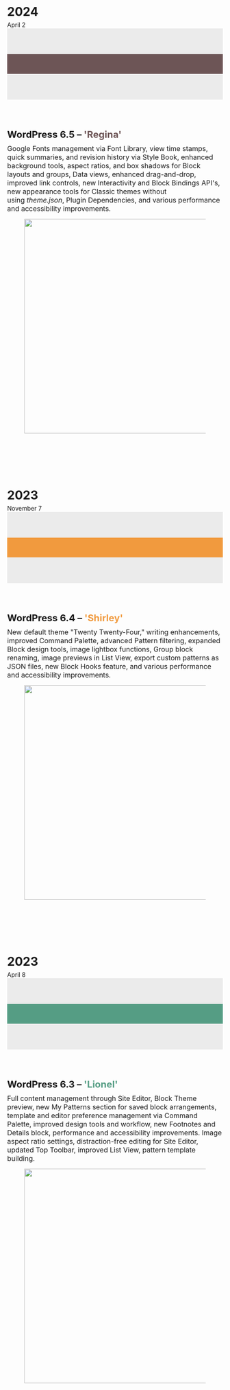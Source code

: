 <!-- wp:group {"tagName":"section","metadata":{"categories":["about"],"patternName":"animated-timeline/animated-timeline","name":"Animated Timeline"},"style":{"spacing":{"blockGap":"0","padding":{"top":"0","right":"0","bottom":"0","left":"0"},"margin":{"top":"36px","bottom":"36px"}}},"className":"animated-timeline","layout":{"type":"default"}} -->
<section class="wp-block-group animated-timeline" style="margin-top:36px;margin-bottom:36px;padding-top:0;padding-right:0;padding-bottom:0;padding-left:0"><!-- wp:columns {"isStackedOnMobile":false,"align":"wide","style":{"spacing":{"padding":{"top":"0","right":"0","bottom":"0","left":"0"},"margin":{"top":"0","bottom":"0"},"blockGap":{"top":"0","left":"32px"}},"border":{"bottom":{"color":"#ebebeb","width":"4px"},"top":[],"right":[],"left":[]}}} -->
<div class="wp-block-columns alignwide is-not-stacked-on-mobile" style="border-bottom-color:#ebebeb;border-bottom-width:4px;margin-top:0;margin-bottom:0;padding-top:0;padding-right:0;padding-bottom:0;padding-left:0"><!-- wp:column {"width":"86px","style":{"spacing":{"blockGap":"var:preset|spacing|20","padding":{"top":"65px","bottom":"0px"}}},"layout":{"type":"default"}} -->
<div class="wp-block-column" style="padding-top:65px;padding-bottom:0px;flex-basis:86px"><!-- wp:heading {"textAlign":"right","level":3,"style":{"typography":{"fontSize":"28px"},"spacing":{"margin":{"top":"0","bottom":"0"}}}} -->
<h3 class="wp-block-heading has-text-align-right" style="margin-top:0;margin-bottom:0;font-size:28px">2024</h3>
<!-- /wp:heading -->

<!-- wp:paragraph {"align":"right","style":{"spacing":{"padding":{"top":"0","right":"0","bottom":"0","left":"0"},"margin":{"top":"5px","right":"0","bottom":"0","left":"0"}},"typography":{"fontSize":"14px"}}} -->
<p class="has-text-align-right" style="margin-top:5px;margin-right:0;margin-bottom:0;margin-left:0;padding-top:0;padding-right:0;padding-bottom:0;padding-left:0;font-size:14px">April 2</p>
<!-- /wp:paragraph --></div>
<!-- /wp:column -->

<!-- wp:column {"width":"4px","templateLock":"all","lock":{"move":true,"remove":true},"style":{"spacing":{"padding":{"top":"60px","right":"0","bottom":"60px","left":"0"}},"color":{"background":"#ebebeb"}},"layout":{"type":"default"}} -->
<div class="wp-block-column has-background" style="background-color:#ebebeb;padding-top:60px;padding-right:0;padding-bottom:60px;padding-left:0;flex-basis:4px"><!-- wp:paragraph {"style":{"typography":{"fontSize":"38px","lineHeight":"1"},"color":{"background":"#6d5556","text":"#6d5556"},"spacing":{"padding":{"top":"0","bottom":"8px","right":"0","left":"0"},"margin":{"top":"0","bottom":"0","left":"0","right":"0"}}}} -->
<p class="has-text-color has-background" style="color:#6d5556;background-color:#6d5556;margin-top:0;margin-right:0;margin-bottom:0;margin-left:0;padding-top:0;padding-right:0;padding-bottom:8px;padding-left:0;font-size:38px;line-height:1"><strong>-</strong></p>
<!-- /wp:paragraph --></div>
<!-- /wp:column -->

<!-- wp:column {"width":"","style":{"spacing":{"padding":{"right":"0","left":"0","top":"68px","bottom":"48px"},"blockGap":"0px"}},"className":"timeline-content-right","layout":{"type":"default"}} -->
<div class="wp-block-column timeline-content-right" style="padding-top:68px;padding-right:0;padding-bottom:48px;padding-left:0"><!-- wp:group {"style":{"spacing":{"margin":{"top":"0","bottom":"var:preset|spacing|30"}}},"layout":{"type":"constrained","contentSize":"500px","justifyContent":"left"}} -->
<div class="wp-block-group" style="margin-top:0;margin-bottom:var(--wp--preset--spacing--30)"><!-- wp:heading {"level":3,"style":{"spacing":{"margin":{"top":"0","right":"0","bottom":"0","left":"0"},"padding":{"top":"0","right":"0","bottom":"10px","left":"0"}},"typography":{"fontSize":"22px"}}} -->
<h3 class="wp-block-heading" style="margin-top:0;margin-right:0;margin-bottom:0;margin-left:0;padding-top:0;padding-right:0;padding-bottom:10px;padding-left:0;font-size:22px">WordPress 6.5 – <mark style="background-color:rgba(0, 0, 0, 0);color:#6d5556" class="has-inline-color">'Regina'</mark></h3>
<!-- /wp:heading -->

<!-- wp:paragraph {"style":{"typography":{"fontSize":"16px"},"spacing":{"padding":{"top":"0","right":"0","bottom":"0","left":"0"},"margin":{"top":"0","right":"0","bottom":"0","left":"0"}}}} -->
<p style="margin-top:0;margin-right:0;margin-bottom:0;margin-left:0;padding-top:0;padding-right:0;padding-bottom:0;padding-left:0;font-size:16px">Google Fonts&nbsp;management via Font Library, view time stamps, quick summaries, and revision history via Style Book, enhanced background tools, aspect ratios, and box shadows for Block layouts and groups, Data views, enhanced drag-and-drop, improved link controls, new Interactivity and Block Bindings API's, new appearance tools for Classic themes without using&nbsp;<em>theme.json</em>, Plugin Dependencies, and various performance and accessibility improvements.</p>
<!-- /wp:paragraph --></div>
<!-- /wp:group -->

<!-- wp:image {"width":"500px","aspectRatio":"4/3","scale":"contain","sizeSlug":"full","linkDestination":"none","style":{"color":{"duotone":"var:preset|duotone|duotone-1"}}} -->
<figure class="wp-block-image size-full is-resized"><img src="../wp-content/plugins/animated-timeline/assets/images/WP-6.5-Regina.png" alt="" style="aspect-ratio:4/3;object-fit:contain;width:500px"/></figure>
<!-- /wp:image --></div>
<!-- /wp:column --></div>
<!-- /wp:columns -->

<!-- wp:columns {"isStackedOnMobile":false,"align":"wide","style":{"spacing":{"padding":{"top":"0","right":"0","bottom":"0","left":"0"},"margin":{"top":"0","bottom":"0"},"blockGap":{"top":"0","left":"32px"}},"border":{"top":{"width":"0px","style":"none"},"right":{"width":"0px","style":"none"},"bottom":{"color":"#ebebeb","width":"4px"},"left":{"width":"0px","style":"none"}}}} -->
<div class="wp-block-columns alignwide is-not-stacked-on-mobile" style="border-top-style:none;border-top-width:0px;border-right-style:none;border-right-width:0px;border-bottom-color:#ebebeb;border-bottom-width:4px;border-left-style:none;border-left-width:0px;margin-top:0;margin-bottom:0;padding-top:0;padding-right:0;padding-bottom:0;padding-left:0"><!-- wp:column {"width":"86px","style":{"spacing":{"blockGap":"var:preset|spacing|20","padding":{"top":"65px","bottom":"0px"}}},"layout":{"type":"default"}} -->
<div class="wp-block-column" style="padding-top:65px;padding-bottom:0px;flex-basis:86px"><!-- wp:heading {"textAlign":"right","level":3,"style":{"typography":{"fontSize":"28px"},"spacing":{"margin":{"top":"0","bottom":"0"}}}} -->
<h3 class="wp-block-heading has-text-align-right" style="margin-top:0;margin-bottom:0;font-size:28px">2023</h3>
<!-- /wp:heading -->

<!-- wp:paragraph {"align":"right","style":{"spacing":{"padding":{"top":"0","right":"0","bottom":"0","left":"0"},"margin":{"top":"5px","right":"0","bottom":"0","left":"0"}},"typography":{"fontSize":"14px"}}} -->
<p class="has-text-align-right" style="margin-top:5px;margin-right:0;margin-bottom:0;margin-left:0;padding-top:0;padding-right:0;padding-bottom:0;padding-left:0;font-size:14px">November 7</p>
<!-- /wp:paragraph --></div>
<!-- /wp:column -->

<!-- wp:column {"width":"4px","templateLock":"all","lock":{"move":true,"remove":true},"style":{"spacing":{"padding":{"top":"60px","right":"0","bottom":"60px","left":"0"}},"color":{"background":"#ebebeb"}},"layout":{"type":"default"}} -->
<div class="wp-block-column has-background" style="background-color:#ebebeb;padding-top:60px;padding-right:0;padding-bottom:60px;padding-left:0;flex-basis:4px"><!-- wp:paragraph {"style":{"typography":{"fontSize":"38px","lineHeight":"1"},"color":{"background":"#f19a3e","text":"#f19a3e"},"spacing":{"padding":{"top":"0","bottom":"8px","right":"0","left":"0"},"margin":{"top":"0","bottom":"0","left":"0","right":"0"}}}} -->
<p class="has-text-color has-background" style="color:#f19a3e;background-color:#f19a3e;margin-top:0;margin-right:0;margin-bottom:0;margin-left:0;padding-top:0;padding-right:0;padding-bottom:8px;padding-left:0;font-size:38px;line-height:1"><strong>-</strong></p>
<!-- /wp:paragraph --></div>
<!-- /wp:column -->

<!-- wp:column {"width":"","style":{"spacing":{"padding":{"right":"0","left":"0","top":"68px","bottom":"48px"},"blockGap":"0px"}},"className":"timeline-content-right","layout":{"type":"default"}} -->
<div class="wp-block-column timeline-content-right" style="padding-top:68px;padding-right:0;padding-bottom:48px;padding-left:0"><!-- wp:group {"style":{"spacing":{"margin":{"top":"0","bottom":"var:preset|spacing|30"}}},"layout":{"type":"constrained","contentSize":"500px","justifyContent":"left"}} -->
<div class="wp-block-group" style="margin-top:0;margin-bottom:var(--wp--preset--spacing--30)"><!-- wp:heading {"level":3,"style":{"spacing":{"margin":{"top":"0","right":"0","bottom":"0","left":"0"},"padding":{"top":"0","right":"0","bottom":"10px","left":"0"}},"typography":{"fontSize":"22px"}}} -->
<h3 class="wp-block-heading" style="margin-top:0;margin-right:0;margin-bottom:0;margin-left:0;padding-top:0;padding-right:0;padding-bottom:10px;padding-left:0;font-size:22px">WordPress 6.4 – <mark style="background-color:rgba(0, 0, 0, 0);color:#f19a3e" class="has-inline-color">'Shirley'</mark></h3>
<!-- /wp:heading -->

<!-- wp:paragraph {"style":{"typography":{"fontSize":"16px"},"spacing":{"padding":{"top":"0","right":"0","bottom":"0","left":"0"},"margin":{"top":"0","right":"0","bottom":"0","left":"0"}}}} -->
<p style="margin-top:0;margin-right:0;margin-bottom:0;margin-left:0;padding-top:0;padding-right:0;padding-bottom:0;padding-left:0;font-size:16px">New default theme "Twenty Twenty-Four," writing enhancements, improved Command Palette, advanced Pattern filtering, expanded Block design tools, image lightbox functions, Group block renaming, image previews in List View, export custom patterns as JSON files, new Block Hooks feature, and various performance and accessibility improvements.</p>
<!-- /wp:paragraph --></div>
<!-- /wp:group -->

<!-- wp:image {"width":"500px","aspectRatio":"4/3","scale":"contain","sizeSlug":"full","linkDestination":"none","style":{"color":{"duotone":"var:preset|duotone|duotone-1"}}} -->
<figure class="wp-block-image size-full is-resized"><img src="../wp-content/plugins/animated-timeline/assets/images/WP-6.4-Shirley.png" alt="" style="aspect-ratio:4/3;object-fit:contain;width:500px"/></figure>
<!-- /wp:image --></div>
<!-- /wp:column --></div>
<!-- /wp:columns -->

<!-- wp:columns {"isStackedOnMobile":false,"align":"wide","style":{"spacing":{"padding":{"top":"0","right":"0","bottom":"0","left":"0"},"margin":{"top":"0","bottom":"0"},"blockGap":{"top":"0","left":"32px"}},"border":{"bottom":{"color":"#ebebeb","width":"4px"},"top":[],"right":[],"left":[]}}} -->
<div class="wp-block-columns alignwide is-not-stacked-on-mobile" style="border-bottom-color:#ebebeb;border-bottom-width:4px;margin-top:0;margin-bottom:0;padding-top:0;padding-right:0;padding-bottom:0;padding-left:0"><!-- wp:column {"width":"86px","style":{"spacing":{"blockGap":"var:preset|spacing|20","padding":{"top":"65px","bottom":"0px"}}},"layout":{"type":"default"}} -->
<div class="wp-block-column" style="padding-top:65px;padding-bottom:0px;flex-basis:86px"><!-- wp:heading {"textAlign":"right","level":3,"style":{"typography":{"fontSize":"28px"},"spacing":{"margin":{"top":"0","bottom":"0"}}}} -->
<h3 class="wp-block-heading has-text-align-right" style="margin-top:0;margin-bottom:0;font-size:28px">2023</h3>
<!-- /wp:heading -->

<!-- wp:paragraph {"align":"right","style":{"spacing":{"padding":{"top":"0","right":"0","bottom":"0","left":"0"},"margin":{"top":"5px","right":"0","bottom":"0","left":"0"}},"typography":{"fontSize":"14px"}}} -->
<p class="has-text-align-right" style="margin-top:5px;margin-right:0;margin-bottom:0;margin-left:0;padding-top:0;padding-right:0;padding-bottom:0;padding-left:0;font-size:14px">April 8</p>
<!-- /wp:paragraph --></div>
<!-- /wp:column -->

<!-- wp:column {"width":"4px","templateLock":"all","lock":{"move":true,"remove":true},"style":{"spacing":{"padding":{"top":"60px","right":"0","bottom":"60px","left":"0"}},"color":{"background":"#ebebeb"}},"layout":{"type":"default"}} -->
<div class="wp-block-column has-background" style="background-color:#ebebeb;padding-top:60px;padding-right:0;padding-bottom:60px;padding-left:0;flex-basis:4px"><!-- wp:paragraph {"style":{"typography":{"fontSize":"38px","lineHeight":"1"},"color":{"background":"#559d84","text":"#559d84"},"spacing":{"padding":{"top":"0","bottom":"8px","right":"0","left":"0"},"margin":{"top":"0","bottom":"0","left":"0","right":"0"}}}} -->
<p class="has-text-color has-background" style="color:#559d84;background-color:#559d84;margin-top:0;margin-right:0;margin-bottom:0;margin-left:0;padding-top:0;padding-right:0;padding-bottom:8px;padding-left:0;font-size:38px;line-height:1"><strong>-</strong></p>
<!-- /wp:paragraph --></div>
<!-- /wp:column -->

<!-- wp:column {"width":"","style":{"spacing":{"padding":{"right":"0","left":"0","top":"68px","bottom":"48px"},"blockGap":"0px"}},"className":"timeline-content-right","layout":{"type":"default"}} -->
<div class="wp-block-column timeline-content-right" style="padding-top:68px;padding-right:0;padding-bottom:48px;padding-left:0"><!-- wp:group {"style":{"spacing":{"margin":{"top":"0","bottom":"var:preset|spacing|30"}}},"layout":{"type":"constrained","contentSize":"500px","justifyContent":"left"}} -->
<div class="wp-block-group" style="margin-top:0;margin-bottom:var(--wp--preset--spacing--30)"><!-- wp:heading {"level":3,"style":{"spacing":{"margin":{"top":"0","right":"0","bottom":"0","left":"0"},"padding":{"top":"0","right":"0","bottom":"10px","left":"0"}},"typography":{"fontSize":"22px"}}} -->
<h3 class="wp-block-heading" style="margin-top:0;margin-right:0;margin-bottom:0;margin-left:0;padding-top:0;padding-right:0;padding-bottom:10px;padding-left:0;font-size:22px">WordPress 6.3 – <mark style="background-color:rgba(0, 0, 0, 0);color:#559d84" class="has-inline-color">'Lionel'</mark></h3>
<!-- /wp:heading -->

<!-- wp:paragraph {"style":{"typography":{"fontSize":"16px"},"spacing":{"padding":{"top":"0","right":"0","bottom":"0","left":"0"},"margin":{"top":"0","right":"0","bottom":"0","left":"0"}}}} -->
<p style="margin-top:0;margin-right:0;margin-bottom:0;margin-left:0;padding-top:0;padding-right:0;padding-bottom:0;padding-left:0;font-size:16px">Full content management through Site Editor, Block Theme preview, new My Patterns section for saved block arrangements, template and editor preference management via Command Palette, improved design tools and workflow, new Footnotes and Details block, performance and accessibility improvements. Image aspect ratio settings, distraction-free editing for Site Editor, updated Top Toolbar, improved List View, pattern template building.</p>
<!-- /wp:paragraph --></div>
<!-- /wp:group -->

<!-- wp:image {"width":"500px","aspectRatio":"4/3","scale":"contain","sizeSlug":"full","linkDestination":"none","style":{"color":{"duotone":"var:preset|duotone|duotone-1"}}} -->
<figure class="wp-block-image size-full is-resized"><img src="../wp-content/plugins/animated-timeline/assets/images/WP-6.3-Lionel.png" alt="" style="aspect-ratio:4/3;object-fit:contain;width:500px"/></figure>
<!-- /wp:image --></div>
<!-- /wp:column --></div>
<!-- /wp:columns --></section>
<!-- /wp:group -->

<!-- wp:paragraph -->
<p></p>
<!-- /wp:paragraph -->